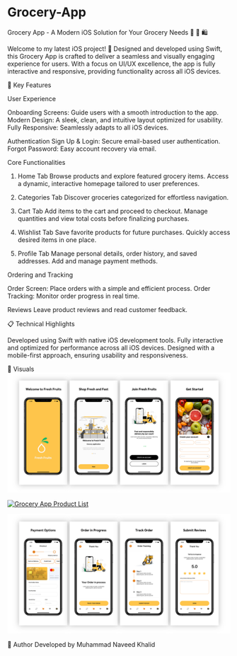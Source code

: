 # Grocery-App


Grocery App - A Modern iOS Solution for Your Grocery Needs 🍎 🥦 🛍️

Welcome to my latest iOS project! 🚀 Designed and developed using Swift, this Grocery App is crafted to deliver a seamless and visually engaging experience for users. With a focus on UI/UX excellence, the app is fully interactive and responsive, providing functionality across all iOS devices.

🌟 Key Features

User Experience

Onboarding Screens: Guide users with a smooth introduction to the app.
Modern Design: A sleek, clean, and intuitive layout optimized for usability.
Fully Responsive: Seamlessly adapts to all iOS devices.

Authentication
Sign Up & Login: Secure email-based user authentication.
Forgot Password: Easy account recovery via email.


Core Functionalities

1. Home Tab
Browse products and explore featured grocery items.
Access a dynamic, interactive homepage tailored to user preferences.

2. Categories Tab
Discover groceries categorized for effortless navigation.

3. Cart Tab
Add items to the cart and proceed to checkout.
Manage quantities and view total costs before finalizing purchases.

4. Wishlist Tab
Save favorite products for future purchases.
Quickly access desired items in one place.

5. Profile Tab
Manage personal details, order history, and saved addresses.
Add and manage payment methods.

Ordering and Tracking

Order Screen: Place orders with a simple and efficient process.
Order Tracking: Monitor order progress in real time.

Reviews
Leave product reviews and read customer feedback.


📋 Technical Highlights

Developed using Swift with native iOS development tools.
Fully interactive and optimized for performance across all iOS devices.
Designed with a mobile-first approach, ensuring usability and responsiveness.

🎨 Visuals
[![Grocery App Home Screen](https://github.com/naveedkhalid123/Grocery-App/blob/f6623ee063549b7812a559821a3ec4caace97f02/grocery1.png)](https://github.com/naveedkhalid123/Grocery-App)

[![Grocery App Product List](https://github.com/naveedkhalid123/Grocery-App/blob/f6623ee063549b7812a559821a3ec4caace97f02/grocery3.png)](https://github.com/naveedkhalid123/Grocery-App)

[![Grocery App Checkout](https://github.com/naveedkhalid123/Grocery-App/blob/f6623ee063549b7812a559821a3ec4caace97f02/grocery4.png)](https://github.com/naveedkhalid123/Grocery-App)


👤 Author
Developed by Muhammad Naveed Khalid




